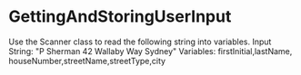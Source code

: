 # GettingAndStoringUserInput
Use the Scanner class to read the following string into variables. Input String: "P Sherman 42 Wallaby Way Sydney" Variables: firstInitial,lastName, 
houseNumber,streetName,streetType,city
